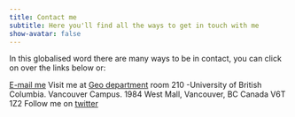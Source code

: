 ```yaml
---
title: Contact me
subtitle: Here you'll find all the ways to get in touch with me
show-avatar: false
---
```


In this globalised word there are many ways to be in contact, you can click on over the links below or:

[E-mail me](bm.pedro.gonzalez@hotmail.com)
Visit me at [Geo department](http://www.geog.ubc.ca) room 210 
 -University of British Columbia. Vancouver Campus. 1984 West Mall, Vancouver, BC Canada V6T 1Z2 
Follow me on [twitter](https://twitter.com/pcgonzaleze)
